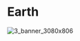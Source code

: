 # Earth

![3_banner_3080x806](https://github.com/RituparnaDobey/Earth/assets/139351192/32720f03-ec09-489b-81e9-72737ed5136a)
